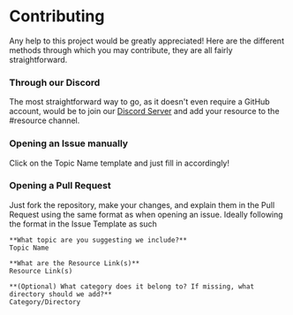 # Contributing

Any help to this project would be greatly appreciated! Here are the different methods through which you may contribute, they are all fairly straightforward.

### Through our Discord

The most straightforward way to go, as it doesn't even require a GitHub account, would be to join our [Discord Server](https://discordapp.com/invite/PPvDstH) and add your resource to the #resource channel.

### Opening an Issue manually

Click on the Topic Name template and just fill in accordingly!

### Opening a Pull Request

Just fork the repository, make your changes, and explain them in the Pull Request using the same format as when opening an issue. Ideally following the format in the Issue Template as such

```
**What topic are you suggesting we include?**
Topic Name

**What are the Resource Link(s)**
Resource Link(s)

**(Optional) What category does it belong to? If missing, what directory should we add?**
Category/Directory
```
